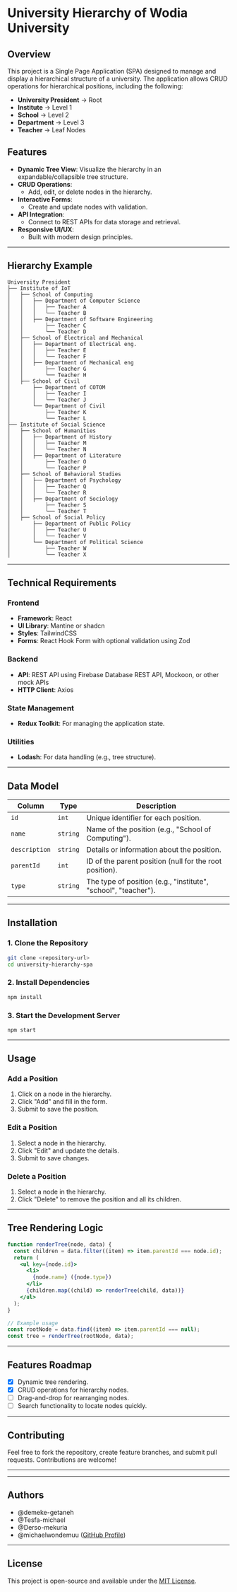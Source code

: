 # University Hierarchy of Wodia University

## **Overview**

This project is a Single Page Application (SPA) designed to manage and display a hierarchical structure of a university. The application allows CRUD operations for hierarchical positions, including the following:

- **University President** → Root
- **Institute** → Level 1
- **School** → Level 2
- **Department** → Level 3
- **Teacher** → Leaf Nodes

## **Features**

- **Dynamic Tree View**: Visualize the hierarchy in an expandable/collapsible tree structure.
- **CRUD Operations**:
  - Add, edit, or delete nodes in the hierarchy.
- **Interactive Forms**:
  - Create and update nodes with validation.
- **API Integration**:
  - Connect to REST APIs for data storage and retrieval.
- **Responsive UI/UX**:
  - Built with modern design principles.

---

## **Hierarchy Example**

```text
University President
├── Institute of IoT
│   ├── School of Computing
│   │   ├── Department of Computer Science
│   │   │   ├── Teacher A
│   │   │   └── Teacher B
│   │   ├── Department of Software Engineering
│   │       ├── Teacher C
│   │       └── Teacher D
│   ├── School of Electrical and Mechanical
│   │   ├── Department of Electrical eng.
│   │   │   ├── Teacher E
│   │   │   └── Teacher F
│   │   ├── Department of Mechanical eng
│   │       ├── Teacher G
│   │       └── Teacher H
│   ├── School of Civil
│       ├── Department of COTOM
│       │   ├── Teacher I
│       │   └── Teacher J
│       └── Department of Civil
│           ├── Teacher K
│           └── Teacher L
├── Institute of Social Science
│   ├── School of Humanities
│   │   ├── Department of History
│   │   │   ├── Teacher M
│   │   │   └── Teacher N
│   │   ├── Department of Literature
│   │       ├── Teacher O
│   │       └── Teacher P
│   ├── School of Behavioral Studies
│   │   ├── Department of Psychology
│   │   │   ├── Teacher Q
│   │   │   └── Teacher R
│   │   ├── Department of Sociology
│   │       ├── Teacher S
│   │       └── Teacher T
│   ├── School of Social Policy
│       ├── Department of Public Policy
│       │   ├── Teacher U
│       │   └── Teacher V
│       └── Department of Political Science
│           ├── Teacher W
│           └── Teacher X

```

---

## **Technical Requirements**

### **Frontend**

- **Framework**: React
- **UI Library**: Mantine or shadcn
- **Styles**: TailwindCSS
- **Forms**: React Hook Form with optional validation using Zod

### **Backend**

- **API**: REST API using Firebase Database REST API, Mockoon, or other mock APIs
- **HTTP Client**: Axios

### **State Management**

- **Redux Toolkit**: For managing the application state.

### **Utilities**

- **Lodash**: For data handling (e.g., tree structure).

---

## **Data Model**

| **Column**    | **Type** | **Description**                                                |
| ------------- | -------- | -------------------------------------------------------------- |
| `id`          | `int`    | Unique identifier for each position.                           |
| `name`        | `string` | Name of the position (e.g., "School of Computing").            |
| `description` | `string` | Details or information about the position.                     |
| `parentId`    | `int`    | ID of the parent position (null for the root position).        |
| `type`        | `string` | The type of position (e.g., "institute", "school", "teacher"). |

---

## **Installation**

### 1. Clone the Repository

```bash
git clone <repository-url>
cd university-hierarchy-spa
```

### 2. Install Dependencies

```bash
npm install
```

### 3. Start the Development Server

```bash
npm start
```

---

## **Usage**

### Add a Position

1. Click on a node in the hierarchy.
2. Click "Add" and fill in the form.
3. Submit to save the position.

### Edit a Position

1. Select a node in the hierarchy.
2. Click "Edit" and update the details.
3. Submit to save changes.

### Delete a Position

1. Select a node in the hierarchy.
2. Click "Delete" to remove the position and all its children.

---

## **Tree Rendering Logic**

```jsx
function renderTree(node, data) {
  const children = data.filter((item) => item.parentId === node.id);
  return (
    <ul key={node.id}>
      <li>
        {node.name} ({node.type})
      </li>
      {children.map((child) => renderTree(child, data))}
    </ul>
  );
}

// Example usage
const rootNode = data.find((item) => item.parentId === null);
const tree = renderTree(rootNode, data);
```

---

## **Features Roadmap**

- [x] Dynamic tree rendering.
- [x] CRUD operations for hierarchy nodes.
- [ ] Drag-and-drop for rearranging nodes.
- [ ] Search functionality to locate nodes quickly.

---

## **Contributing**

Feel free to fork the repository, create feature branches, and submit pull requests. Contributions are welcome!

---

---

## **Authors**

- @demeke-getaneh
- @Tesfa-michael
- @Derso-mekuria
- @michaelwondemuu ([GitHub Profile](https://github.com/MichaelWondemuu))

---

## **License**

This project is open-source and available under the [MIT License](LICENSE).
